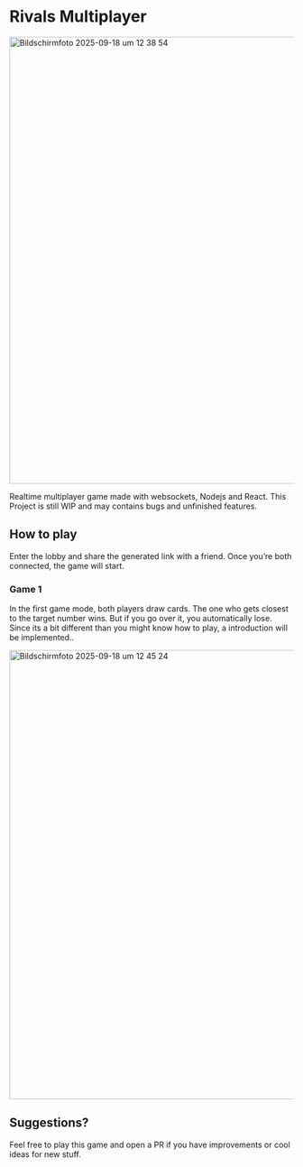 # Rivals Multiplayer

<img width="1417" height="793" alt="Bildschirmfoto 2025-09-18 um 12 38 54" src="https://github.com/user-attachments/assets/9523704a-3dae-4c41-bf25-af197cf21c64" />

Realtime multiplayer game made with websockets, Nodejs and React. This Project is still WIP and may contains bugs and unfinished features.

## How to play

Enter the lobby and share the generated link with a friend. Once you’re both connected, the game will start.

### Game 1
In the first game mode, both players draw cards. The one who gets closest to the target number wins. But if you go over it, you automatically lose. Since its a bit different than you might know how to play, a introduction will be implemented..

<img width="1432" height="797" alt="Bildschirmfoto 2025-09-18 um 12 45 24" src="https://github.com/user-attachments/assets/ff311d01-5cee-4e94-ad58-50e1ac1980f5" />

## Suggestions?

Feel free to play this game and open a PR if you have improvements or cool ideas for new stuff.

